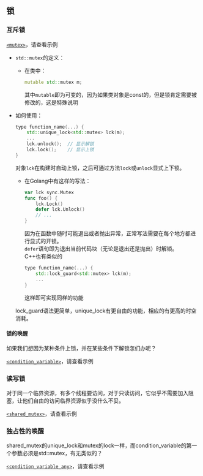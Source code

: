 ## 锁

### 互斥锁
[`<mutex>`](https://zh.cppreference.com/w/cpp/thread/mutex)，请查看示例

+ `std::mutex`的定义：
	+ 在类中：
		```c++
		mutable std::mutex m;
		```
		其中`mutable`即为可变的，因为如果类对象是const的，但是锁肯定需要被修改的，这是特殊说明

+ 如何使用：
	```c++
	type function_name(...) {
		std::unique_lock<std::mutex> lck(m);
		...
		lck.unlock();  // 显示解锁
		lck.lock();    // 显示上锁
	}
	```
	对象`lck`在构建时自动上锁，之后可通过方法`lock`或`unlock`显式上下锁。

	+ 在Golang中有这样的写法：
		```go
		var lck sync.Mutex
		func foo() {
			lck.Lock()
			defer lck.Unlock()
		    // ...
		}
		```
		因为在函数中随时可能退出或者抛出异常，正常写法需要在每个地方都进行显式的开锁。  
		`defer`语句即为退出当前代码块（无论是退出还是抛出）时解锁。  
		C++也有类似的
		```c++
		type function_name(...) {
			std::lock_guard<std::mutex> lck(m);
			...
		}
		```
		这样即可实现同样的功能

	lock_guard语法更简单，unique_lock有更自由的功能，相应的有更高的时空消耗。

#### 锁的唤醒
如果我们想因为某种条件上锁，并在某些条件下解锁怎们办呢？  

[`<condition_variable>`](https://zh.cppreference.com/w/cpp/thread/condition_variable)，请查看示例

### 读写锁
对于同一个临界资源，有多个线程要访问，对于只读访问，它似乎不需要加入阻塞，让他们自由的访问临界资源似乎没什么不妥。

[`<shared_mutex>`](https://zh.cppreference.com/w/cpp/thread/shared_mutex)，请查看示例

### 独占性的唤醒
shared_mutex的unique_lock和mutex的lock一样，而condition_variable的第一个参数必须是std::mutex，有无类似的？

[`<condition_variable_any>`](https://zh.cppreference.com/w/cpp/thread/condition_variable_any)，请查看示例